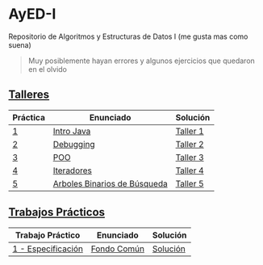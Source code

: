 # AyED-I

Repositorio de Algoritmos y Estructuras de Datos I (me gusta mas como suena)

> Muy posiblemente hayan errores y algunos ejercicios que quedaron en el olvido

## [Talleres](/Talleres/)

| Práctica                                    | Enunciado                                                                           | Solución                                                                                        |
| ------------------------------------------- | ----------------------------------------------------------------------------------- | ----------------------------------------------------------------------------------------------- |
| [1](/Talleres/01%20-%20Intro%20Java/)       | [Intro Java](/Talleres/01%20-%20Intro%20Java/enunciado.pdf)                         | [Taller 1](/Talleres/01%20-%20Intro%20Java/src/main/java/aed/Funciones.java)                    |
| [2](/Talleres/02%20-%20Debugging/)          | [Debugging](/talleres/02%20-%20Debugging/enunciado.pdf)                             | [Taller 2](/Talleres/02%20-%20Debugging/src/main/java/aed/Debugging.java)                       |
| [3](/Talleres/03%20-%20POO/)                | [POO](/Talleres/03%20-%20POO/enunciado.pdf)                                         | [Taller 3](/Talleres/03%20-%20POO/src/main/java/aed/ArregloRedimensionableDeRecordatorios.java) |
| [4](/Talleres/04%20-%20Iteradores/)         | [Iteradores](/Talleres/04%20-%20Iteradores/enunciado.pdf)                           | [Taller 4](/Talleres/04%20-%20Iteradores/src/main/java/aed/ListaEnlazada.java)                  |
| [5](/Talleres/05%20-%20Arboles%20Binarios/) | [Arboles Binarios de Búsqueda](/Talleres/05%20-%20Arboles%20Binarios/enunciado.pdf) | [Taller 5](/Talleres/05%20-%20Arboles%20Binarios/src/main/java/aed/Conjunto.java)               |

## [Trabajos Prácticos](/Trabajos%20Prácticos/)

| Trabajo Práctico                                | Enunciado                                              | Solución                                       |
| ----------------------------------------------- | ------------------------------------------------------ | ---------------------------------------------- |
| [1 - Especificación](/Trabajos%20Prácticos/TP1) | [Fondo Común](/Trabajos%20Prácticos/TP1/enunciado.pdf) | [Solución](/Trabajos%20Prácticos/TP1/main.tex) |
